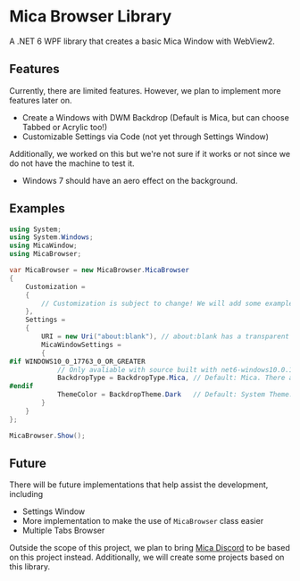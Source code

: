 # Mica Browser Library

A .NET 6 WPF library that creates a basic Mica Window with WebView2.

## Features

Currently, there are limited features. However, we plan to implement more features later on.

- Create a Windows with DWM Backdrop (Default is Mica, but can choose Tabbed or Acrylic too!)
- Customizable Settings via Code (not yet through Settings Window)

Additionally, we worked on this but we're not sure if it works or not since we do not have the machine to test it.

- Windows 7 should have an aero effect on the background.

## Examples

```csharp
using System;
using System.Windows;
using MicaWindow;
using MicaBrowser;

var MicaBrowser = new MicaBrowser.MicaBrowser
{
    Customization =
    {
        // Customization is subject to change! We will add some examples later
    },
    Settings =
    {
        URI = new Uri("about:blank"), // about:blank has a transparent background!
        MicaWindowSettings =
        {
#if WINDOWS10_0_17763_0_OR_GREATER
            // Only avaliable with source built with net6-windows10.0.17763
            BackdropType = BackdropType.Mica, // Default: Mica. There are Regular, Mica, Acrylic, and Tabbed!
#endif
            ThemeColor = BackdropTheme.Dark   // Default: System Theme. There are Dark and Light theme!
        }
    }
};

MicaBrowser.Show();
```

## Future

There will be future implementations that help assist the development, including

- Settings Window
- More implementation to make the use of `MicaBrowser` class easier
- Multiple Tabs Browser

Outside the scope of this project, we plan to bring [Mica Discord](https://github.com/Get0457/Mica-Discord) to be based on this project instead. Additionally, we will create some projects based on this library.
